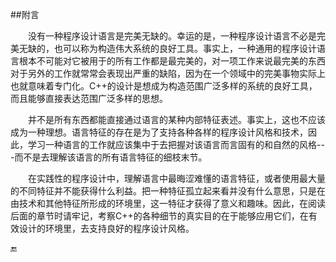 ##附言

&emsp;&emsp;没有一种程序设计语言是完美无缺的。幸运的是，一种程序设计语言不必是完美无缺的，也可以称为构造伟大系统的良好工具。事实上，一种通用的程序设计语言根本不可能对它被用于的所有工作都是最完美的，对一项工作来说最完美的东西对于另外的工作就常常会表现出严重的缺陷，因为在一个领域中的完美事物实际上也就意味着专门化。C++的设计是想成为构造范围广泛多样的系统的良好工具，而且能够直接表达范围广泛多样的思想。

&emsp;&emsp;并不是所有东西都能直接通过语言的某种内部特征表述。事实上，这也不应该成为一种理想。语言特征的存在是为了支持各种各样的程序设计风格和技术，因此，学习一种语言的工作就应该集中于去把握对该语言而言固有的和自然的风格---而不是去理解该语言的所有语言特征的细枝末节。

&emsp;&emsp;在实践性的程序设计中，理解语言中最晦涩难懂的语言特征，或者使用最大量的不同特征并不能获得什么利益。把一种特征孤立起来看并没有什么意思，只是在由技术和其他特征所形成的环境里，这一特征才获得了意义和趣味。因此，在阅读后面的章节时请牢记，考察C++的各种细节的真实目的在于能够应用它们，在有效设计的环境里，去支持良好的程序设计风格。

🔚